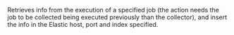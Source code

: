 Retrieves info from the execution of a specified job (the action needs the job to be collected being executed previously than the collector), and insert the info in the Elastic host, port and index specified.
